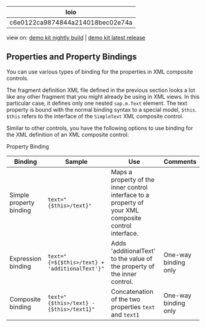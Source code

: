 <!-- loioc6e0122ca9874844a214018bec02e74a -->

| loio |
| -----|
| c6e0122ca9874844a214018bec02e74a |

<div id="loio">

view on: [demo kit nightly build](https://openui5nightly.hana.ondemand.com/#/topic/c6e0122ca9874844a214018bec02e74a) | [demo kit latest release](https://openui5.hana.ondemand.com/#/topic/c6e0122ca9874844a214018bec02e74a)</div>

## Properties and Property Bindings

You can use various types of binding for the properties in XML composite controls.

The fragment definition XML file defined in the previous section looks a lot like any other fragment that you might already be using in XML views. In this particular case, it defines only one nested `sap.m.Text` element. The text property is bound with the normal binding syntax to a special model, `$this`. `$this` refers to the interface of the `SimpleText` XML composite control.

Similar to other controls, you have the following options to use binding for the XML definition of an XML composite control:

 <a name="loioc6e0122ca9874844a214018bec02e74a__table_csk_5pg_c1b"/>Property Binding

|Binding|Sample|Use|Comments|
|-------|------|---|--------|
|Simple property binding| `text="{$this>/text}"` |Maps a property of the inner control interface to a property of your XML composite control interface.| |
|Expression binding| `text="{=${$this>/text} + 'additionalText'}"` |Adds 'additionalText' to the value of the property of the inner control.|One-way binding only|
|Composite binding| `text="{$this>/text} - {$this>/text1}"` |Concatenation of the two properties `text` and `text1` |One-way binding only|

